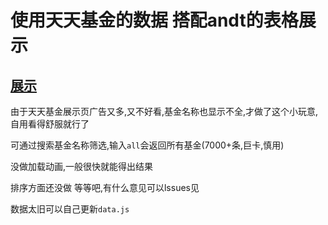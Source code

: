 # 使用天天基金的数据 搭配andt的表格展示
## [展示](https://gaolingyi.gitee.io/view-day-fund)

由于天天基金展示页广告又多,又不好看,基金名称也显示不全,才做了这个小玩意,自用看得舒服就行了

可通过搜索基金名称筛选,输入`all`会返回所有基金(7000+条,巨卡,慎用)

没做加载动画,一般很快就能得出结果

排序方面还没做 等等吧,有什么意见可以lssues见

数据太旧可以自己更新`data.js`